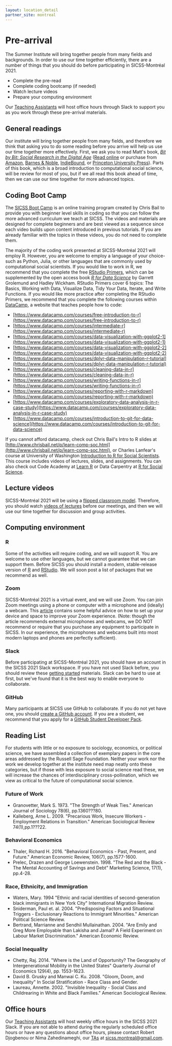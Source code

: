 ```yaml
---
layout: location_detail
partner_site: montreal
---
```


# Pre-arrival

The Summer Institute will bring together people from many fields and backgrounds. In order to use our time together efficiently, there are a number of things that you should do before participating in SICSS-Montréal 2021.

- Complete the pre-read
- Complete coding bootcamp (if needed)
- Watch lecture videos
- Prepare your computing environment

Our [Teaching Assistants](https://compsocialscience.github.io/summer-institute/2021/montreal/people#teaching_assistants) will host office hours through Slack to support you as you work through these pre-arrival materials.

## General readings

Our institute will bring together people from many fields, and therefore we think that asking you to do some reading before you arrive will help us use our time together more effectively. First, we ask you to read Matt's book, *[Bit by Bit: Social Research in the Digital Age](http://www.bitbybitbook.com)* ([Read online](https://www.bitbybitbook.com/en/1st-ed/preface/) or purchase from [Amazon](https://www.amazon.com/Bit-Social-Research-Digital-Age/dp/0691158649), [Barnes & Noble](https://www.barnesandnoble.com/w/bit-by-bit-matthew-salganik/1125483924), [IndieBound](https://www.indiebound.org/book/9780691158648), or [Princeton University Press](https://press.princeton.edu/books/paperback/9780691196107/bit-by-bit)). Parts of this book, which is a broad introduction to computational social science, will be review for most of you, but if we all read this book ahead of time, then we can use our time together for more advanced topics.

## Coding Boot Camp

The [SICSS Boot Camp](https://sicss.io/boot_camp) is an online training program created by Chris Bail to provide you with beginner level skills in coding so that you can follow the more advanced curriculum we teach at SICSS. The videos and materials are designed for complete beginners and are best viewed as a sequence since each video builds upon content introduced in previous tutorials. If you are already familiar with the topics in these videos, you do not need to complete them.

The majority of the coding work presented at SICSS-Montréal 2021 will employ R. However, you are welcome to employ a language of your choice- such as Python, Julia, or other languages that are commonly used by computational social scientists. If you would like to work in R, we recommend that you complete the free [RStudio Primers](https://rstudio.cloud/learn/primers), which can be supplemented by the open access book _[R for Data Science](https://r4ds.had.co.nz/)_ by Garrett Grolemund and Hadley Wickham. RStudio Primers cover 6 topics: The Basics, Working with Data, Visualize Data, Tidy Your Data, Iterate, and Write Functions. If you would like more practice after completing the RStudio Primers, we recommend that you complete the following courses within [DataCamp](https://www.datacamp.com), a website that teaches people how to code:

  - [https://www.datacamp.com/courses/free-introduction-to-r](https://www.datacamp.com/courses/free-introduction-to-r)
  - [https://www.datacamp.com/courses/intermediate-r](https://www.datacamp.com/courses/intermediate-r)
  - [https://www.datacamp.com/courses/data-visualization-with-ggplot2-1](https://www.datacamp.com/courses/data-visualization-with-ggplot2-1)
  - [https://www.datacamp.com/courses/data-visualization-with-ggplot2-2](https://www.datacamp.com/courses/data-visualization-with-ggplot2-2)
  - [https://www.datacamp.com/courses/dplyr-data-manipulation-r-tutorial](https://www.datacamp.com/courses/dplyr-data-manipulation-r-tutorial)
  - [https://www.datacamp.com/courses/cleaning-data-in-r](https://www.datacamp.com/courses/cleaning-data-in-r)
  - [https://www.datacamp.com/courses/writing-functions-in-r](https://www.datacamp.com/courses/writing-functions-in-r)
  - [https://www.datacamp.com/courses/reporting-with-r-markdown](https://www.datacamp.com/courses/reporting-with-r-markdown)
  - [https://www.datacamp.com/courses/exploratory-data-analysis-in-r-case-study](https://www.datacamp.com/courses/exploratory-data-analysis-in-r-case-study)
  - [https://www.datacamp.com/courses/introduction-to-git-for-data-science](https://www.datacamp.com/courses/introduction-to-git-for-data-science)
  
If you cannot afford datacamp, check out Chris Bail's Intro to R slides at [http://www.chrisbail.net/p/learn-comp-soc.html](http://www.chrisbail.net/p/learn-comp-soc.html), or Charles Lanfear's course at University of Washington [Introduction to R for Social Scientists](https://clanfear.github.io/CSSS508/). This course includes videos of lectures, slides, and assignments. You can also check out Code Academy at [Learn R](https://www.codecademy.com/learn/learn-r) or Data Carpentry at [R for Social Science](https://datacarpentry.org/r-socialsci/).

## Lecture videos

SICSS-Montréal 2021 will be using a [flipped classroom model](https://en.wikipedia.org/wiki/Flipped_classroom).  Therefore, you should watch [videos of lectures](https://sicss.io/curriculum) before our meetings, and then we will use our time together for discussion and group activities.

## Computing environment

### R

Some of the activities will require coding, and we will support R. You are welcome to use other languages, but we cannot guarantee that we can support them. Before SICSS you should install a modern, stable-release version of [R](https://www.r-project.org/) and [RStudio](https://rstudio.com/products/rstudio/download/). We will soon post a list of packages that we recommend as well.

### Zoom

SICSS-Montréal 2021 is a virtual event, and we will use Zoom. You can join Zoom meetings using a phone or computer with a microphone and (ideally) a webcam. This [article](https://thewirecutter.com/blog/professional-video-call-from-home/) contains some helpful advice on how to set up your device and space to improve your Zoom experience. (Note: though the article recommends external microphones and webcams, we DO NOT recommend or require that you purchase any equipment to participate in SICSS. In our experience, the microphones and webcams built into most modern laptops and phones are perfectly sufficient).

### Slack

Before participating at SICSS-Montréal 2021, you should have an account in the SICSS 2021 Slack workspace.  If you have not used Slack before, you should review these [getting started](https://slack.com/help/categories/360000049043-Getting-started) materials.  Slack can be hard to use at first, but we've found that it is the best way to enable everyone to collaborate.

### GitHub

Many participants at SICSS use GitHub to collaborate. If you do not yet have one, you should [create a GitHub account](https://github.com/join). If you are a student, we recommend that you apply for a [GitHub Student Developer Pack](https://education.github.com/pack).

## Reading List

For students with little or no exposure to sociology, economics, or political science, we have assembled a collection of exemplary papers in the core areas addressed by the Russell Sage Foundation. Neither your work nor the work we develop together at the institute need map neatly onto these categories, but if those with less exposure to social science read these, we will increase the chances of interdisciplinary cross-pollination, which we view as critical to the future of computational social science.

### Future of Work
  - Granovetter, Mark S. 1973. "The Strength of Weak Ties." American Journal of Sociology 78(6), pp.1360???80.
  - Kalleberg, Arne L. 2009. "Precarious Work, Insecure Workers - Employment Relations in Transition." American Sociological Review 74(1),pp.1???22.

### Behavioral Economics
  - Thaler, Richard H. 2016. "Behavioral Economics - Past, Present, and Future." American Economic Review, 106(7), pp.1577-1600.
  - Prelec, Drazen and George Loewenstein. 1998. "The Red and the Black - The Mental Accounting of Savings and Debt" Marketing Science, 17(1), pp.4-28.

### Race, Ethnicity, and Immigration
  - Waters, Mary. 1994 "Ethnic and racial identities of second-generation black immigrants in New York City" International Migration Review.
  - Sniderman, Paul et. al. 2004. "Predisposing Factors and Situational Triggers - Exclusionary Reactions to Immigrant Minorities." American Political Science Review.
  - Bertrand, Marrianne and Sendhil Mullainathan. 2004. "Are Emily and Greg More Employable than Lakisha and Jamal? A Field Experiment on Labour Market Discrimination." American Economic Review.

### Social Inequality
  - Chetty, Raj. 2014. "Where is the Land of Opportunity? The Geography of Intergenerational Mobility in the United States" Quarterly Journal of Economics 129(4), pp. 1553-1623.
  - David B. Grusky and Manwai C. Ku. 2008. "Gloom, Doom, and Inequality" In Social Stratification - Race Class and Gender.
  - Laureau, Annette. 2002. "Invisible Inequality - Social Class and Childrearing in White and Black Families." American Sociological Review.

## Office hours

Our [Teaching Assistants](https://compsocialscience.github.io/summer-institute/2021/montreal/people#teaching_assistants) will host weekly office hours in the SICSS 2021 Slack. If you are not able to attend during the regularly scheduled office hours or have any questions about office hours, please contact Robert Djogbenou or Nima Zahedinameghi, our [TAs](https://compsocialscience.github.io/summer-institute/2021/montreal/people#teaching_assistants) at <sicss.montreal@gmail.com>.
